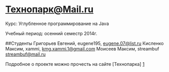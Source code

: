 Технопарк@Mail.ru
 ============
 Курс: Углубленное программирование на Java

 Учебный период: осенний семестр 2014г.

 ##Студенты
 Григорьев Евгений, eugene195, eugene.07@list.ru
 Кисленко Максим, xammi, kmg.xammi.1@gmail.com
 Моисеев Максим, streambuf streambuf@mail.ru


 Подробное о проекте можно прочесть на сайте [Технопарка] [1]
 
 [1]: https://tech-mail.ru/